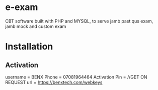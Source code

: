 # e-exam
CBT software built with PHP and MYSQL, to serve jamb past qus exam, jamb mock and custom exam
# Installation
## Activation
username = BENX
Phone = 07081964464
Activation Pin = //GET ON REQUEST
url = https://benxtech.com/webkeys